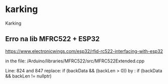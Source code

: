 # karking

Karking

## Erro na lib MFRC522 + ESP32

https://www.electronicwings.com/esp32/rfid-rc522-interfacing-with-esp32

in the file: /Arduino/libraries/MFRC522/src/MFRC522Extended.cpp

Line: 824 and 847
replace: if (backData && (backLen > 0))
by : if (backData && backLen != nullptr)

